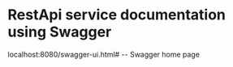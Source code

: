 # RestApi service documentation using Swagger

localhost:8080/swagger-ui.html# -- Swagger home page
